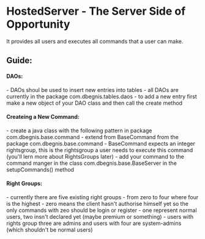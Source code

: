 # HostedServer - The Server Side of Opportunity


It provides all users and executes all commands that a user can make.

<h2>Guide:</h2>

<h4> DAOs: </h4>
    - DAOs shoul be used to insert new entries into tables
    - all DAOs are currently in the package com.dbegnis.tables.daos
    - to add a new entry first make a new object of your DAO class and then call the create method 

<h4> Createing a New Command: </h4>
    - create a java class with the following pattern in package com.dbegnis.base.command
    - extend from BaseCommand from the package com.dbegnis.base.command
    - BaseCommand expects an integer rightsgroup, this is the rightsgroup a user needs to execute this command
      (you'll lern more about RightsGroups later)
    - add your command to the command manger in the class com.dbegnis.base.BaseServer in the setupCommands() method
    
<h4> Right Groups: </h4>
    - currently there are five existing right groups
    - from zero to four where four is the highest
    - zero means the client hasn't authorise himself yet so the only commands with zeo should be login or register
    - one represent normal users, two insn't declared yet (maybe premium or something)
    - users with rights group three are admins and users with four are system-admins (which shouldn't be normal users)
    

    
  

